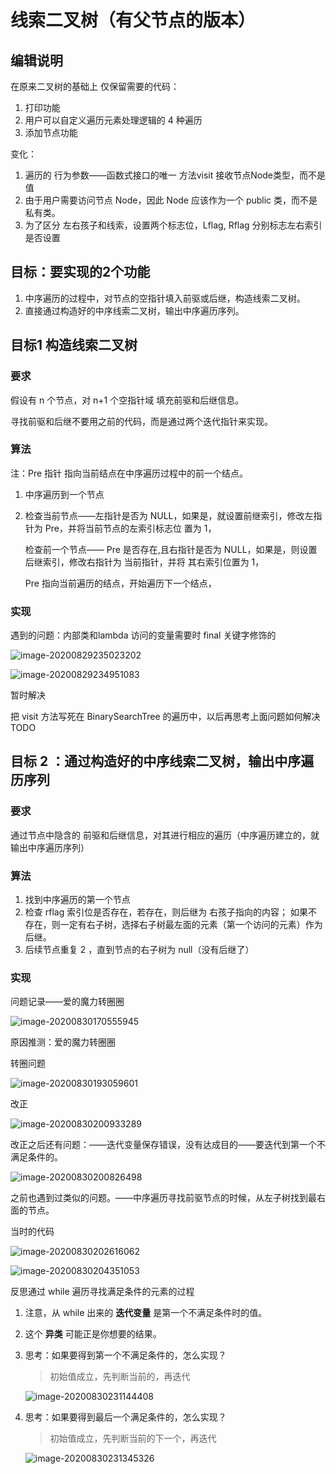 # 线索二叉树（有父节点的版本）

## 编辑说明

在原来二叉树的基础上
仅保留需要的代码：

1. 打印功能
2. 用户可以自定义遍历元素处理逻辑的 4 种遍历
3. 添加节点功能

变化：

1. 遍历的 行为参数——函数式接口的唯一	方法visit 接收节点Node类型，而不是值
2. 由于用户需要访问节点 Node，因此 Node 应该作为一个 public 类，而不是私有类。
3. 为了区分 左右孩子和线索，设置两个标志位，Lflag, Rflag 分别标志左右索引是否设置

## 目标：要实现的2个功能

1. 中序遍历的过程中，对节点的空指针填入前驱或后继，构造线索二叉树。
2. 直接通过构造好的中序线索二叉树，输出中序遍历序列。

## 目标1 构造线索二叉树

### 要求

假设有 n 个节点，对 n+1 个空指针域 填充前驱和后继信息。

寻找前驱和后继不要用之前的代码，而是通过两个迭代指针来实现。

### 算法

注：Pre 指针  指向当前结点在中序遍历过程中的前一个结点。

1. 中序遍历到一个节点

2. 检查当前节点——左指针是否为 NULL，如果是，就设置前继索引，修改左指针为 Pre，并将当前节点的左索引标志位  置为 1，
   


   检查前一个节点—— Pre 是否存在,且右指针是否为 NULL，如果是，则设置后继索引，修改右指针为 当前指针，并将 其右索引位置为   1， 


   Pre 指向当前遍历的结点，开始遍历下一个结点，

### 实现

遇到的问题：内部类和lambda 访问的变量需要时 final 关键字修饰的

![image-20200829235023202](img/image-20200829235023202.png)

![image-20200829234951083](img/image-20200829234951083.png)

暂时解决

把 visit 方法写死在  BinarySearchTree 的遍历中，以后再思考上面问题如何解决 TODO

## 目标 2 ：通过构造好的中序线索二叉树，输出中序遍历序列

### 要求

通过节点中隐含的 前驱和后继信息，对其进行相应的遍历（中序遍历建立的，就输出中序遍历序列）

### 算法

1. 找到中序遍历的第一个节点
2. 检查 rflag 索引位是否存在，若存在，则后继为 右孩子指向的内容；
   如果不存在，则一定有右子树，选择右子树最左面的元素（第一个访问的元素）作为后继。
3. 后续节点重复 2 ，直到节点的右子树为 null（没有后继了）

### 实现

问题记录——爱的魔力转圈圈

![image-20200830170555945](img/image-20200830170555945.png)

原因推测：爱的魔力转圈圈



转圈问题

![image-20200830193059601](img/image-20200830193059601.png)

改正

![image-20200830200933289](img/image-20200830200933289.png)

改正之后还有问题：——迭代变量保存错误，没有达成目的——要迭代到第一个不满足条件的。

![image-20200830200826498](img/image-20200830200826498.png)

之前也遇到过类似的问题。——中序遍历寻找前驱节点的时候，从左子树找到最右面的节点。

当时的代码

![image-20200830202616062](img/image-20200830202616062.png)



![image-20200830204351053](img/image-20200830204351053.png)

反思通过 while 遍历寻找满足条件的元素的过程

1. 注意，从 while 出来的 **迭代变量** 是第一个不满足条件时的值。

2. 这个 **异类** 可能正是你想要的结果。

3. 思考：如果要得到第一个不满足条件的，怎么实现？

   > 初始值成立，先判断当前的，再迭代

   ![image-20200830231144408](img/image-20200830231144408.png)

4. 思考：如果要得到最后一个满足条件的，怎么实现？

   > 初始值成立，先判断当前的下一个，再迭代

   ![image-20200830231345326](img/image-20200830231345326.png)

   